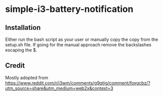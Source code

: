 # simple-i3-battery-notification

## Installation

Either run the bash script as your user or manually copy the copy from the setup.sh file. 
If going for the manual approach remove the backslashes escaping the $.

## Credit

Mostly adopted from https://www.reddit.com/r/i3wm/comments/g9qtig/comment/foxgcbz/?utm_source=share&utm_medium=web2x&context=3
